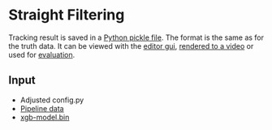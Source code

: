 # Straight Filtering

Tracking result is saved in a [Python pickle file](../path-file-format.md).
The format is the same as for the truth data.
It can be viewed with the [editor gui](./../editor-gui),
[rendered to a video](../video-renderer) or used for [evaluation](../evaluation).

## Input

* Adjusted config.py
* [Pipeline data](https://github.com/BioroboticsLab/bb_binary)
* [xgb-model.bin](../xgboost-learning)

